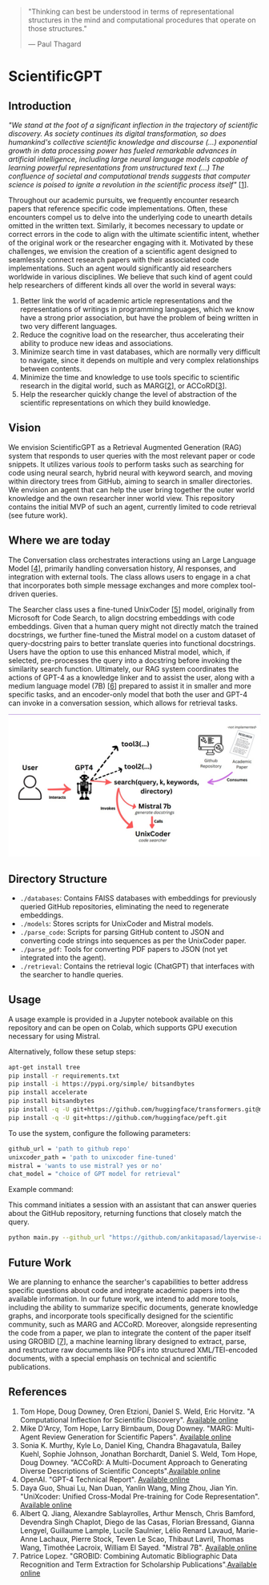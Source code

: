 > "Thinking can best be understood in terms of representational structures in the mind and computational procedures that operate on those structures."
>
> — Paul Thagard

# ScientificGPT

## Introduction

*"We stand at the foot of a significant inflection in the trajectory of scientific discovery. As society continues its digital transformation, so does humankind's collective scientific knowledge and discourse (...) exponential growth in data processing power has fueled remarkable advances in artificial intelligence, including large neural language models capable of learning powerful representations from unstructured text (...) The confluence of societal and computational trends suggests that computer science is poised to ignite a revolution in the scientific process itself"* [[1](#ref-hope)]. 

Throughout our academic pursuits, we frequently encounter research papers that reference specific code implementations. Often, these encounters compel us to delve into the underlying code to unearth details omitted in the written text. Similarly, it becomes necessary to update or correct errors in the code to align with the ultimate scientific intent, whether of the original work or the researcher engaging with it. Motivated by these challenges, we envision the creation of a scientific agent designed to seamlessly connect research papers with their associated code implementations. Such an agent would significantly aid researchers worldwide in various disciplines. We believe that such kind of agent could help researchers of different kinds all over the world in several ways:

1. Better link the world of academic article representations and the representations of writings in programming languages, which we know have a strong prior association, but have the problem of being written in two very different languages.
2. Reduce the cognitive load on the researcher, thus accelerating their ability to produce new ideas and associations.
3. Minimize search time in vast databases, which are normally very difficult to navigate, since it depends on multiple and very complex relationships between contents.
4. Minimize the time and knowledge to use tools specific to scientific research in the digital world, such as MARG[[2](#ref-marg)], or ACCoRD[[3](#ref-accord)].
5. Help the researcher quickly change the level of abstraction of the scientific representations on which they build knowledge.

## Vision

We envision ScientificGPT as a Retrieval Augmented Generation (RAG) system that responds to user queries with the most relevant paper or code snippets. It utilizes various *tools* to perform tasks such as searching for code using neural search, hybrid neural with keyword search, and moving within directory trees from GitHub, aiming to search in smaller directories. We envision an agent that can help the user bring together the outer world knowledge and the own researcher inner world view.
This repository contains the initial MVP of such an agent, currently limited to code retrieval (see future work).

## Where we are today

The Conversation class orchestrates interactions using an Large Language Model [[4](#ref-gpt)], primarily handling conversation history, AI responses, and integration with external tools. The class allows users to engage in a chat that incorporates both simple message exchanges and more complex tool-driven queries.

The Searcher class uses a fine-tuned UnixCoder [[5](#ref-unixc)] model, originally from Microsoft for Code Search, to align docstring embeddings with code embeddings. Given that a human query might not directly match the trained docstrings, we further fine-tuned the Mistral model on a custom dataset of query-docstring pairs to better translate queries into functional docstrings. Users have the option to use this enhanced Mistral model, which, if selected, pre-processes the query into a docstring before invoking the similarity search function. Ultimately, our RAG system coordinates the actions of GPT-4 as a knowledge linker and to assist the user, along with a medium language model (7B) [[6](#ref-mb)] prepared to assist it in smaller and more specific tasks, and an encoder-only model that both the user and GPT-4 can invoke in a conversation session, which allows for retrieval tasks.

![Imagen de Google Colab](rag_visualization.png "Visual structure of ")



## Directory Structure

- `./databases`: Contains FAISS databases with embeddings for previously queried GitHub repositories, eliminating the need to regenerate embeddings.
- `./models`: Stores scripts for UnixCoder and Mistral models.
- `./parse_code`: Scripts for parsing GitHub content to JSON and converting code strings into sequences as per the UnixCoder paper.
- `./parse_pdf`: Tools for converting PDF papers to JSON (not yet integrated into the agent).
- `./retrieval`: Contains the retrieval logic (ChatGPT) that interfaces with the searcher to handle queries.

## Usage

A usage example is provided in a Jupyter notebook available on this repository and can be open on Colab, which supports GPU execution necessary for using Mistral.

Alternatively, follow these setup steps:

```bash
apt-get install tree
pip install -r requirements.txt
pip install -i https://pypi.org/simple/ bitsandbytes
pip install accelerate
pip install bitsandbytes
pip install -q -U git+https://github.com/huggingface/transformers.git@main
pip install -q -U git+https://github.com/huggingface/peft.git
```

To use the system, configure the following parameters:

```bash
github_url = 'path to github repo'
unixcoder_path = 'path to unixcoder fine-tuned'
mistral = 'wants to use mistral? yes or no'
chat_model = "choice of GPT model for retrieval"
```

Example command:

This command initiates a session with an assistant that can answer queries about the GitHub repository, returning functions that closely match the query.

```bash
python main.py --github_url "https://github.com/ankitapasad/layerwise-analysis.git" --model_path '/content/drive/My Drive/unixcoder-ft.bin' --mistral 'yes' --chat_model "gpt-3.5-turbo-0125"
```

## Future Work

We are planning to enhance the searcher's capabilities to better address specific questions about code and integrate academic papers into the available information. In our future work, we intend to add more tools, including the ability to summarize specific documents, generate knowledge graphs, and incorporate tools specifically designed for the scientific community, such as MARG and ACCoRD. Moreover, alongside representing the code from a paper, we plan to integrate the content of the paper itself using GROBID [[7](#ref-grobid)], a machine learning library designed to extract, parse, and restructure raw documents like PDFs into structured XML/TEI-encoded documents, with a special emphasis on technical and scientific publications.

## References

1. <a id="ref-hope"> Tom Hope, Doug Downey, Oren Etzioni, Daniel S. Weld, Eric Horvitz. "A Computational Inflection for Scientific Discovery". [Available online](https://arxiv.org/abs/2205.02007)</a>
2. <a id="ref-marg">Mike D'Arcy, Tom Hope, Larry Birnbaum, Doug Downey. "MARG: Multi-Agent Review Generation for Scientific Papers". [Available online](https://arxiv.org/abs/2401.04259)</a>
3. <a id="ref-accord">Sonia K. Murthy, Kyle Lo, Daniel King, Chandra Bhagavatula, Bailey Kuehl, Sophie Johnson, Jonathan Borchardt, Daniel S. Weld, Tom Hope, Doug Downey. "ACCoRD: A Multi-Document Approach to Generating Diverse Descriptions of Scientific Concepts".[Available online](https://arxiv.org/abs/2205.06982)</a>
4. <a id="ref-gpt">OpenAI. "GPT-4 Technical Report". [Available online](https://arxiv.org/abs/2303.08774)</a>
5. <a id="ref-unixc">Daya Guo, Shuai Lu, Nan Duan, Yanlin Wang, Ming Zhou, Jian Yin. "UniXcoder: Unified Cross-Modal Pre-training for Code Representation". [Available online](https://arxiv.org/abs/2203.03850)</a>
6. <a id="ref-mb">Albert Q. Jiang, Alexandre Sablayrolles, Arthur Mensch, Chris Bamford, Devendra Singh Chaplot, Diego de las Casas, Florian Bressand, Gianna Lengyel, Guillaume Lample, Lucile Saulnier, Lélio Renard Lavaud, Marie-Anne Lachaux, Pierre Stock, Teven Le Scao, Thibaut Lavril, Thomas Wang, Timothée Lacroix, William El Sayed. "Mistral 7B". [Available online](https://arxiv.org/abs/2310.06825)</a>
7. <a id="ref-grobid">Patrice Lopez. "GROBID: Combining Automatic Bibliographic Data Recognition and Term Extraction for Scholarship Publications".[Available online](https://github.com/kermitt2/grobid)</a>


  
